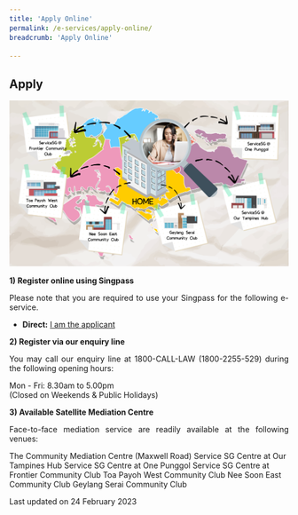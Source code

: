 ```yaml
---
title: 'Apply Online'
permalink: /e-services/apply-online/
breadcrumb: 'Apply Online'

---
```



## Apply

<div class="image"><img src="/images/SGmap.png/" style="width:600px" title="Apply Online" alt="Apply Online"></div>


**1) Register online using Singpass**

<p style="text-align: justify">Please note that you are required to use your Singpass for the following e-service.</p>

* **Direct:**  [I am the applicant](https://eservices.mlaw.gov.sg/cmc/mediatorsportal/direct-intake/)

 
**2) Register via our enquiry line**

<p style="text-align: justify">You may call our enquiry line at 1800-CALL-LAW (1800-2255-529) during the following opening hours:</p>

Mon - Fri: 8.30am to 5.00pm<br>
(Closed on Weekends & Public Holidays)


**3) Available Satellite Mediation Centre**

<p style="text-align: justify">Face-to-face mediation service are readily available at the following venues:</p>

The Community Mediation Centre (Maxwell Road)
Service SG Centre at Our Tampines Hub
Service SG Centre at One Punggol
Service SG Centre at Frontier Community Club
Toa Payoh West Community Club
Nee Soon East Community Club
Geylang Serai Community Club


<p class="right-side-updated">Last updated on 24 February 2023</p> 
